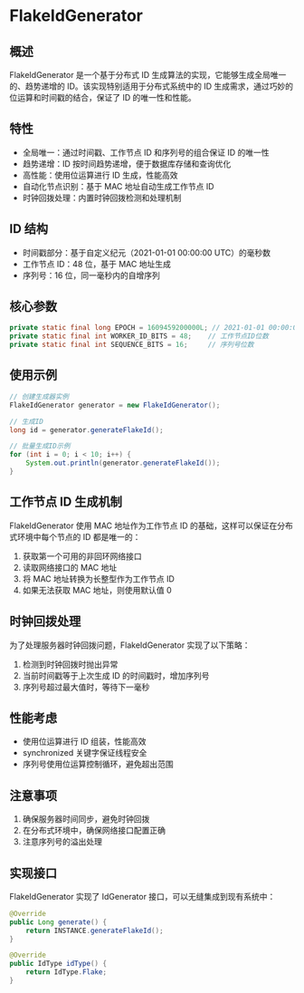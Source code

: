 # FlakeIdGenerator

## 概述

FlakeIdGenerator 是一个基于分布式 ID 生成算法的实现，它能够生成全局唯一的、趋势递增的 ID。该实现特别适用于分布式系统中的 ID 生成需求，通过巧妙的位运算和时间戳的结合，保证了 ID 的唯一性和性能。

## 特性

- 全局唯一：通过时间戳、工作节点 ID 和序列号的组合保证 ID 的唯一性
- 趋势递增：ID 按时间趋势递增，便于数据库存储和查询优化
- 高性能：使用位运算进行 ID 生成，性能高效
- 自动化节点识别：基于 MAC 地址自动生成工作节点 ID
- 时钟回拨处理：内置时钟回拨检测和处理机制

## ID 结构

- 时间戳部分：基于自定义纪元（2021-01-01 00:00:00 UTC）的毫秒数
- 工作节点 ID：48 位，基于 MAC 地址生成
- 序列号：16 位，同一毫秒内的自增序列

## 核心参数

```java
private static final long EPOCH = 1609459200000L; // 2021-01-01 00:00:00 UTC
private static final int WORKER_ID_BITS = 48;    // 工作节点ID位数
private static final int SEQUENCE_BITS = 16;     // 序列号位数
```

## 使用示例

```java
// 创建生成器实例
FlakeIdGenerator generator = new FlakeIdGenerator();

// 生成ID
long id = generator.generateFlakeId();

// 批量生成ID示例
for (int i = 0; i < 10; i++) {
    System.out.println(generator.generateFlakeId());
}
```

## 工作节点 ID 生成机制

FlakeIdGenerator 使用 MAC 地址作为工作节点 ID 的基础，这样可以保证在分布式环境中每个节点的 ID 都是唯一的：

1. 获取第一个可用的非回环网络接口
2. 读取网络接口的 MAC 地址
3. 将 MAC 地址转换为长整型作为工作节点 ID
4. 如果无法获取 MAC 地址，则使用默认值 0

## 时钟回拨处理

为了处理服务器时钟回拨问题，FlakeIdGenerator 实现了以下策略：

1. 检测到时钟回拨时抛出异常
2. 当前时间戳等于上次生成 ID 的时间戳时，增加序列号
3. 序列号超过最大值时，等待下一毫秒

## 性能考虑

- 使用位运算进行 ID 组装，性能高效
- synchronized 关键字保证线程安全
- 序列号使用位运算控制循环，避免超出范围

## 注意事项

1. 确保服务器时间同步，避免时钟回拨
2. 在分布式环境中，确保网络接口配置正确
3. 注意序列号的溢出处理

## 实现接口

FlakeIdGenerator 实现了 IdGenerator 接口，可以无缝集成到现有系统中：

```java
@Override
public Long generate() {
    return INSTANCE.generateFlakeId();
}

@Override
public IdType idType() {
    return IdType.Flake;
}
```
